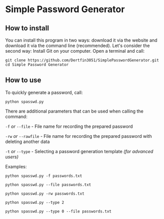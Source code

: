 # Simple Password Generator

## How to install
You can install this program in two ways: download it via the website and download it via the command line (recommended).
Let's consider the second way:
Install Git on your computer. Open a terminal and call:
```
git clone https://github.com/Dertfin3051/SimplePasswordGenerator.git
cd Simple Password Generator
```

## How to use
To quickly generate a password, call:

`python spasswd.py`

There are additional parameters that can be used when calling the command:

`-f` *or* `--file` - File name for recording the prepared password

`-rw` *or* `--rawfile` - File name for recording the prepared password with deleting another data

`-t` *or* `--type` - Selecting a password generation template *(for advanced users)*


Examples:

`python spasswd.py -f passwords.txt`

`python spasswd.py --file passwords.txt`

`python spasswd.py -rw passwords.txt`

`python spasswd.py --type 2`

`python spasswd.py --type 0 --file passwords.txt`
